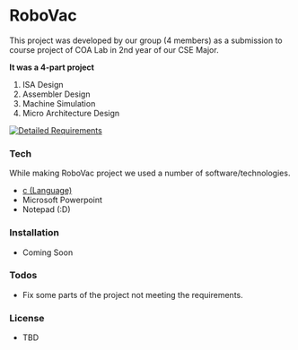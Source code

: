 # RoboVac

This project was developed by our group (4 members) as a submission to course project of COA Lab in 2nd year of our CSE Major. 

**It was a 4-part project**
  1. ISA Design
  2. Assembler Design
  3. Machine Simulation
  4. Micro Architecture Design
  
[![Detailed Requirements](http://i.imgur.com/0588hs2.jpg)](https://example.com)

### Tech

While making RoboVac project we used a number of software/technologies.
* [c (Language)](https://en.wikipedia.org/wiki/C_(programming_language))
* Microsoft Powerpoint
* Notepad (:D)

### Installation
- Coming Soon

### Todos

 - Fix some parts of the project not meeting the requirements.

### License
- TBD

